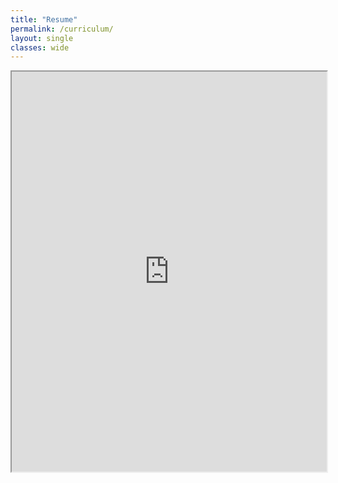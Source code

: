 ```yaml
---
title: "Resume"
permalink: /curriculum/
layout: single
classes: wide
---
```



<iframe src="https://acmdorio.github.io/cv/andre_mendes_cv.pdf" allow="autoplay" style="width:100%;height:640px;">
</iframe>
